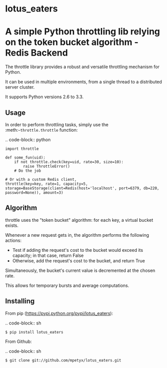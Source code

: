 # lotus_eaters
A simple Python throttling lib relying on the token bucket algorithm - Redis Backend
========

The throttle library provides a robust and versatile throttling mechanism for Python.

It can be used in multiple environments, from a single thread to a distributed
server cluster.


It supports Python versions 2.6 to 3.3.


Usage
-----

In order to perform throttling tasks, simply use the :meth:`~throttle.throttle`
function:

.. code-block:: python

    import throttle

    def some_fun(uid):
        if not throttle.check(key=uid, rate=30, size=10):
            raise ThrottleError()
        # Do the job

    # Or with a custom Redis client,
    throttle(key=key, rate=1, capacity=5, storage=BaseStorage(client=Redis(host='localhost', port=6379, db=220, password=None)), amount=3)


Algorithm
---------

throttle uses the "token bucket" algorithm: for each key, a virtual bucket
exists.

Whenever a new request gets in, the algorithm performs the following actions:

- Test if adding the request's cost to the bucket would exceed its capacity;
  in that case, return False
- Otherwise, add the request's cost to the bucket, and return True

Simultaneously, the bucket's current value is decremented at the chosen rate.


This allows for temporary bursts and average computations.


Installing
----------

From pip (https://pypi.python.org/pypi/lotus_eaters):

.. code-block:: sh

    $ pip install lotus_eaters


From Github:

.. code-block:: sh

    $ git clone git://github.com/mpetyx/lotus_eaters.git